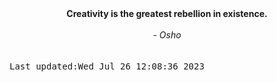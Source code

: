 
<div align="center"><b><span>Creativity is the greatest rebellion in existence.</span></b><br><br><i> - Osho</i></div>
<br><br><kbd>Last updated:Wed Jul 26 12:08:36 2023</kbd>